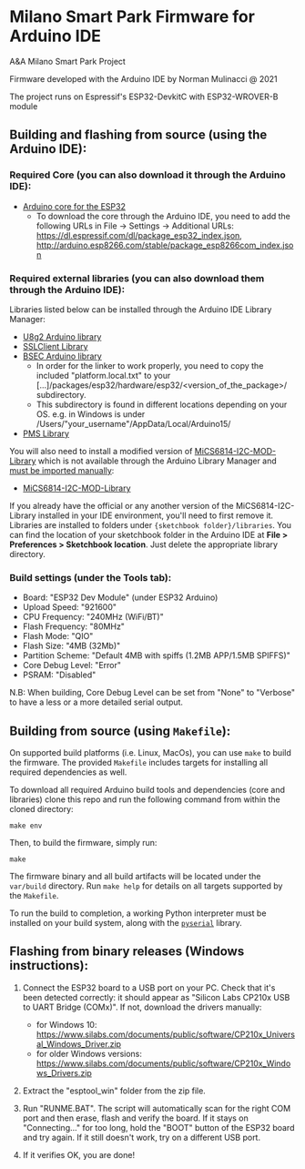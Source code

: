# Milano Smart Park Firmware for Arduino IDE

A&A Milano Smart Park Project

Firmware developed with the Arduino IDE by Norman Mulinacci @ 2021

The project runs on Espressif's ESP32-DevkitC with ESP32-WROVER-B module

## Building and flashing from source (using the Arduino IDE):

### Required Core (you can also download it through the Arduino IDE):

- [Arduino core for the ESP32](https://github.com/espressif/arduino-esp32)
    + To download the core through the Arduino IDE, you need to add the following URLs in File -> Settings -> Additional URLs:
    https://dl.espressif.com/dl/package_esp32_index.json, http://arduino.esp8266.com/stable/package_esp8266com_index.json

### Required external libraries (you can also download them through the Arduino IDE):

Libraries listed below can be installed through the Arduino IDE Library Manager:
- [U8g2 Arduino library](https://github.com/olikraus/U8g2_Arduino)
- [SSLClient Library](https://github.com/OPEnSLab-OSU/SSLClient)
- [BSEC Arduino library](https://github.com/BoschSensortec/BSEC-Arduino-library)
	+ In order for the linker to work properly, you need to copy the included "platform.local.txt" to your [...]/packages/esp32/hardware/esp32/<version_of_the_package>/ subdirectory.
	+ This subdirectory is found in different locations depending on your OS. e.g. in Windows is under /Users/"your_username"/AppData/Local/Arduino15/ 
- [PMS Library](https://github.com/fu-hsi/pms)

You will also need to install a modified version of [MiCS6814-I2C-MOD-Library](https://github.com/eNBeWe/MiCS6814-I2C-Library/network) which is not available through the Arduino Library Manager and [must be imported manually](https://www.arduino.cc/en/Guide/Libraries#importing-a-zip-library):
- [MiCS6814-I2C-MOD-Library](https://github.com/A-A-Milano-Smart-Park/MiCS6814-I2C-MOD-Library)

If you already have the official or any another version of the MiCS6814-I2C-Library installed in your IDE environment, you'll need to first remove it. Libraries are installed to folders under `{sketchbook folder}/libraries`. You can find the location of your sketchbook folder in the Arduino IDE at **File > Preferences > Sketchbook location**. Just delete the appropriate library directory.

### Build settings (under the Tools tab):

- Board: "ESP32 Dev Module" (under ESP32 Arduino)
- Upload Speed: "921600"
- CPU Frequency: "240MHz (WiFi/BT)"
- Flash Frequency: "80MHz"
- Flash Mode: "QIO"
- Flash Size: "4MB (32Mb)"
- Partition Scheme: "Default 4MB with spiffs (1.2MB APP/1.5MB SPIFFS)"
- Core Debug Level: "Error"
- PSRAM: "Disabled"

N.B: When building, Core Debug Level can be set from "None" to "Verbose" to have a less or a more detailed serial output.

## Building from source (using `Makefile`):

On supported build platforms (i.e. Linux, MacOs), you can use `make` to build
the firmware.  The provided `Makefile` includes targets for installing all required
dependencies as well.

To download all required Arduino build tools and dependencies (core and
libraries) clone this repo and run the following command from within the cloned
directory:

```
make env
```

Then, to build the firmware, simply run:

```
make
```

The firmware binary and all build artifacts will be located under the `var/build`
directory. Run `make help` for details on all targets supported by the `Makefile`.

To run the build to completion, a working Python interpreter must be installed
on your build system, along with the
[`pyserial`](https://pypi.org/project/pyserial/) library.

## Flashing from binary releases (Windows instructions):

1. Connect the ESP32 board to a USB port on your PC. Check that it's been detected correctly:
   it should appear as "Silicon Labs CP210x USB to UART Bridge (COMx)".
   If not, download the drivers manually: 
	+ for Windows 10: https://www.silabs.com/documents/public/software/CP210x_Universal_Windows_Driver.zip
	+ for older Windows versions: https://www.silabs.com/documents/public/software/CP210x_Windows_Drivers.zip
	
2. Extract the "esptool_win" folder from the zip file.

3. Run "RUNME.BAT". The script will automatically scan for the right COM port and then erase, flash and verify the board.
   If it stays on "Connecting..." for too long, hold the "BOOT" button of the ESP32 board and try again.
   If it still doesn't work, try on a different USB port.

4. If it verifies OK, you are done!
